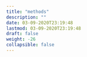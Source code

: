 ```yaml
---
title: "methods"
description: ""
date: 03-09-2020T23:19:48
lastmod: 03-09-2020T23:19:48
draft: false
weight: -26
collapsible: false
---
```


                                                